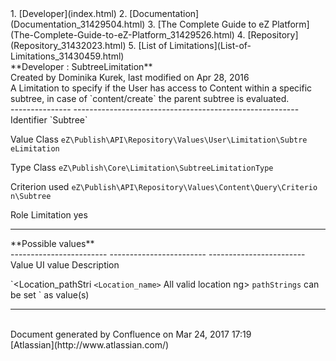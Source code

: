 <div id="page">
<div id="main" class="aui-page-panel">
<div id="main-header">
<div id="breadcrumb-section">
1.  [Developer](index.html)
2.  [Documentation](Documentation_31429504.html)
3.  [The Complete Guide to eZ
    Platform](The-Complete-Guide-to-eZ-Platform_31429526.html)
4.  [Repository](Repository_31432023.html)
5.  [List of Limitations](List-of-Limitations_31430459.html)

</div>
**Developer : SubtreeLimitation**

</div>
<div id="content" class="view">
<div class="page-metadata">
Created by Dominika Kurek, last modified on Apr 28, 2016

</div>
<div id="main-content" class="wiki-content group">
<div class="contentLayout2">
<div class="columnLayout two-right-sidebar"
data-layout="two-right-sidebar">
<div class="cell normal" data-type="normal">
<div class="innerCell">
A Limitation to specify if the User has access to Content within a
specific subtree, in case of `content/create` the parent subtree is
evaluated.

<div class="table-wrap">
  --------------- --------------------------------------------------------
  Identifier      `Subtree`

  Value Class     `eZ\Publish\API\Repository\Values\User\Limitation\Subtre
                  eLimitation`

  Type Class      `eZ\Publish\Core\Limitation\SubtreeLimitationType`

  Criterion used  `eZ\Publish\API\Repository\Values\Content\Query\Criterio
                  n\Subtree`

  Role Limitation yes
  --------------- --------------------------------------------------------

</div>
**Possible values**

<div class="table-wrap">
  ------------------------ ------------------------ ------------------------
  Value                    UI value                 Description

  \`&lt;Location\_pathStri `<Location_name>`        All valid location
  ng&gt;                                            `pathStrings` can be set
  \`                                                as value(s)
  ------------------------ ------------------------ ------------------------

</div>
</div>
</div>
<div class="cell aside" data-type="aside">
<div class="innerCell">
 

</div>
</div>
</div>
</div>
</div>
</div>
</div>
<div id="footer" role="contentinfo">
<div class="section footer-body">
Document generated by Confluence on Mar 24, 2017 17:19

<div id="footer-logo">
[Atlassian](http://www.atlassian.com/)

</div>
</div>
</div>
</div>

